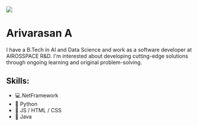 ####  
![ ](https://github.com/Artificialvira/Artificialvira/blob/main/ARIVARASAN.png)

# Arivarasan A

I have a B.Tech in AI and Data Science and work as a software developer at AIROSSPACE R&D. I'm interested about developing cutting-edge solutions through ongoing learning and original problem-solving.

## Skills: 
* 💻.NetFramework
* 🐍 Python
* 📶 JS / HTML / CSS
* 📲 Java





